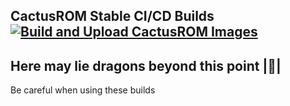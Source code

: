 ## CactusROM Stable CI/CD Builds [![Build and Upload CactusROM Images](https://github.com/WolfTech-Innovations/CactusROM-AutoBuild/actions/workflows/AutomatedBuild.yml/badge.svg)](https://github.com/WolfTech-Innovations/CactusROM-AutoBuild/actions/workflows/AutomatedBuild.yml)

Here may lie dragons beyond this point |🐉|
---
Be careful when using these builds
